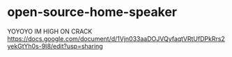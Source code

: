 # open-source-home-speaker
YOYOYO IM HIGH ON CRACK
https://docs.google.com/document/d/1Vjn033aaDOJVQyfaqtVRtUfDPkRrs2yekGtYh0s-9I8/edit?usp=sharing